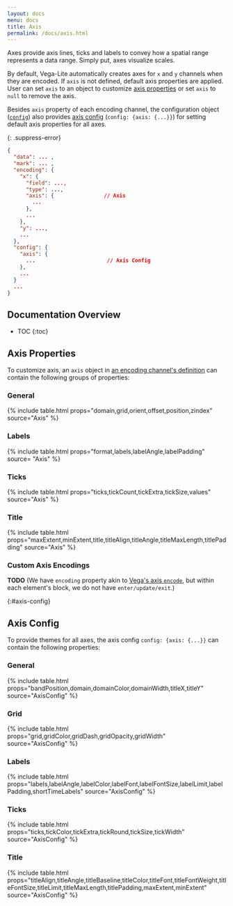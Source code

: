 ```yaml
---
layout: docs
menu: docs
title: Axis
permalink: /docs/axis.html
---
```


Axes provide axis lines, ticks and labels to convey how a spatial range represents a data range. Simply put, axes visualize scales.

By default, Vega-Lite automatically creates axes for `x` and `y` channels when they are encoded.
If `axis` is not defined, default axis properties are applied. User can set `axis` to an object to customize [axis properties](#axis-properties) or set `axis` to `null` to remove the axis.

Besides `axis` property of each encoding channel, the configuration object ([`config`](config.html)) also provides [axis config](#axis-config) (`config: {axis: {...}}`) for setting default axis properties for all axes.


{: .suppress-error}
```json
{
  "data": ... ,
  "mark": ... ,
  "encoding": {
    "x": {
      "field": ...,
      "type": ...,
      "axis": {                // Axis
        ...
      },
      ...
    },
    "y": ...,
    ...
  },
  "config": {
    "axis": {
      ...                       // Axis Config
    },
    ...
  }
  ...
}
```

## Documentation Overview

* TOC
{:toc}


<!--TODO: add default behavior for each property -->

## Axis Properties

To customize axis, an `axis` object in [an encoding channel's definition](encoding.html) can contain the following groups of properties:

### General

{% include table.html props="domain,grid,orient,offset,position,zindex" source="Axis" %}

### Labels

{% include table.html props="format,labels,labelAngle,labelPadding" source= "Axis" %}

### Ticks

{% include table.html props="ticks,tickCount,tickExtra,tickSize,values" source="Axis" %}

### Title

{% include table.html props="maxExtent,minExtent,title,titleAlign,titleAngle,titleMaxLength,titlePadding" source="Axis" %}

### Custom Axis Encodings

**TODO** (We have `encoding` property akin to [Vega's axis `encode`](https://vega.github.io/vega/docs/axes/#custom-axis-encodings), but within each element's block, we do not have `enter/update/exit`.)

{:#axis-config}
## Axis Config

To provide themes for all axes, the axis config `config: {axis: {...}}` can contain the following properties:

### General

{% include table.html props="bandPosition,domain,domainColor,domainWidth,titleX,titleY" source="AxisConfig" %}

### Grid

{% include table.html props="grid,gridColor,gridDash,gridOpacity,gridWidth" source="AxisConfig" %}

### Labels

{% include table.html props="labels,labelAngle,labelColor,labelFont,labelFontSize,labelLimit,labelPadding,shortTimeLabels" source="AxisConfig" %}

### Ticks

{% include table.html props="ticks,tickColor,tickExtra,tickRound,tickSize,tickWidth" source="AxisConfig" %}

### Title

{% include table.html props="titleAlign,titleAngle,titleBaseline,titleColor,titleFont,titleFontWeight,titleFontSize,titleLimit,titleMaxLength,titlePadding,maxExtent,minExtent" source="AxisConfig" %}


